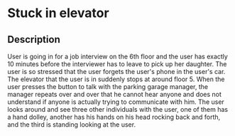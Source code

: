 # Stuck in elevator

## Description
User is going in for a job interview on the 6th floor and the user has exactly 10 minutes before the interviewer has to leave to pick up her daughter. The user is so stressed that the user forgets the user's phone in the user's car. The elevator that the user is in suddenly stops at around floor 5. When the user presses the button to talk with the parking garage manager, the manager repeats over and over that he cannot hear anyone and does not understand if anyone is actually trying to communicate with him. The user looks around and see three other individuals with the user, one of them has a hand dolley, another has his hands on his head rocking back and forth, and the third is standing looking at the user. 

